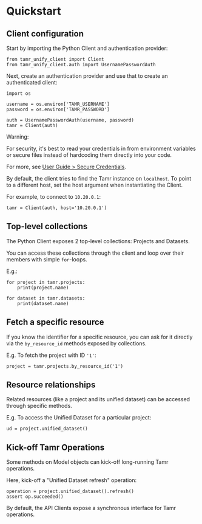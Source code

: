 # Quickstart
## Client configuration

Start by importing the Python Client and authentication provider:
```
from tamr_unify_client import Client
from tamr_unify_client.auth import UsernamePasswordAuth
```
Next, create an authentication provider and use that to create an authenticated client:
```
import os

username = os.environ['TAMR_USERNAME']
password = os.environ['TAMR_PASSWORD']

auth = UsernamePasswordAuth(username, password)
tamr = Client(auth)
```
Warning:

For security, it's best to read your credentials in from environment variables or secure files instead of hardcoding them directly into your code.

For more, see [User Guide > Secure Credentials](secure-credentials.html).

By default, the client tries to find the Tamr instance on ``localhost``. To point to a different host, set the host argument when instantiating the Client.

For example, to connect to ``10.20.0.1``:
```
tamr = Client(auth, host='10.20.0.1')
```
## Top-level collections
The Python Client exposes 2 top-level collections: Projects and Datasets.

You can access these collections through the client and loop over their members
with simple ``for``-loops.

E.g.:
```
for project in tamr.projects:
    print(project.name)

for dataset in tamr.datasets:
    print(dataset.name)
```
## Fetch a specific resource
If you know the identifier for a specific resource, you can ask for it directly via the ``by_resource_id`` methods exposed by collections.

E.g. To fetch the project with ID ``'1'``:
```
project = tamr.projects.by_resource_id('1')
```
## Resource relationships
Related resources (like a project and its unified dataset) can be accessed through specific methods.

E.g. To access the Unified Dataset for a particular project:
```
ud = project.unified_dataset()
```
## Kick-off Tamr Operations
Some methods on Model objects can kick-off long-running Tamr operations.

Here, kick-off a "Unified Dataset refresh" operation:
```
operation = project.unified_dataset().refresh()
assert op.succeeded()
```
By default, the API Clients expose a synchronous interface for Tamr operations.
